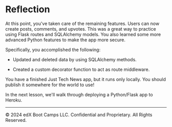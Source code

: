 # Reflection

At this point, you've taken care of the remaining features. Users can now create posts, comments, and upvotes. This was a great way to practice using Flask routes and SQLAlchemy models. You also learned some more advanced Python features to make the app more secure.

Specifically, you accomplished the following:

* Updated and deleted data by using SQLAlchemy methods.

* Created a custom decorator function to act as route middleware.

You have a finished Just Tech News app, but it runs only locally. You should publish it somewhere for the world to use!

In the next lesson, we'll walk through deploying a Python/Flask app to Heroku.

---
© 2024 edX Boot Camps LLC. Confidential and Proprietary. All Rights Reserved.
